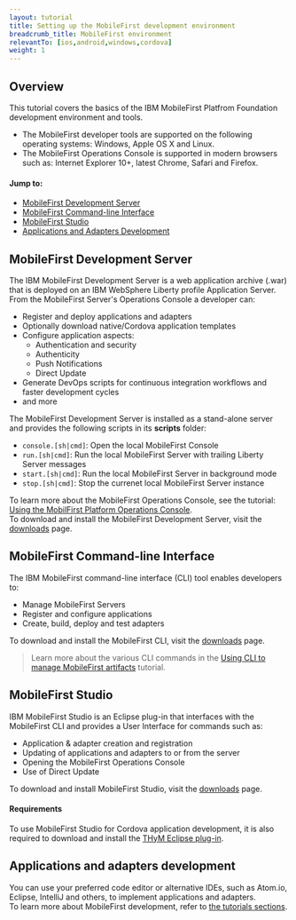 ```yaml
---
layout: tutorial
title: Setting up the MobileFirst development environment
breadcrumb_title: MobileFirst environment
relevantTo: [ios,android,windows,cordova]
weight: 1
---
```

## Overview
This tutorial covers the basics of the IBM MobileFirst Platfrom Foundation development environment and tools.

- The MobileFirst developer tools are supported on the following operating systems: Windows, Apple OS X and Linux.
- The MobileFirst Operations Console is supported in modern browsers such as: Internet Explorer 10+, latest Chrome, Safari and Firefox.

#### Jump to:

- [MobileFirst Development Server](#mobilefirst-development-server)
- [MobileFirst Command-line Interface](#mobilefirst-command-line-interface)
- [MobileFirst Studio](#mobilefirst-studio)
- [Applications and Adapters Development](#applications-and-adapters-development)

## MobileFirst Development Server
The IBM MobileFirst Development Server is a web application archive (.war) that is deployed on an IBM WebSphere Liberty profile Application Server.  
From the MobileFirst Server's Operations Console a developer can:

- Register and deploy applications and adapters
- Optionally download native/Cordova application templates 
- Configure application aspects:
    - Authentication and security
    - Authenticity
    - Push Notifications
    - Direct Update
- Generate DevOps scripts for continuous integration workflows and faster development cycles
- and more

The MobileFirst Development Server is installed as a stand-alone server and provides the following scripts in its **scripts** folder:

- <code>console.[sh|cmd]</code>: Open the local MobileFirst Console
- <code>run.[sh|cmd]</code>: Run the local MobileFirst Server with trailing Liberty Server messages
- <code>start.[sh|cmd]</code>: Run the local MobileFirst Server in background mode
- <code>stop.[sh|cmd]</code>: Stop the currenet local MobileFirst Server instance

To learn more about the MobileFirst Operations Console, see the tutorial: [Using the MobilFirst Platform Operations Console](../../quick-start/console/).  
To download and install the MobileFirst Development Server, visit the [downloads]({{site.base}}/downloads/) page.

## MobileFirst Command-line Interface
The IBM MobileFirst command-line interface (CLI) tool enables developers to:

- Manage MobileFirst Servers
- Register and configure applications
- Create, build, deploy and test adapters

To download and install the MobileFirst CLI, visit the [downloads]({{site.base}}/downloads/) page.

> Learn more about the various CLI commands in the [Using CLI to manage MobileFirst artifacts](../../client-side-development/using-cli-to-manage-mobilefirst-artifacts/) tutorial.

## MobileFirst Studio
IBM MobileFirst Studio is an Eclipse plug-in that interfaces with the MobileFirst CLI and provides a User Interface for commands such as:

- Application &amp; adapter creation and registration
- Updating of applications and adapters to or from the server
- Opening the MobileFirst Operations Console
- Use of Direct Update

To download and install MobileFirst Studio, visit the [downloads]({{site.base}}/downloads/) page.

#### Requirements
To use MobileFirst Studio for Cordova application development, it is also required to download and install the [THyM Eclipse plug-in](https://www.eclipse.org/community/eclipse_newsletter/2014/november/article3.php).

## Applications and adapters development
You can use your preferred code editor or alternative IDEs, such as Atom.io, Eclipse, IntelliJ and others, to implement applications and adapters.  
To learn more about MobileFirst development, refer to [the tutorials sections](../../all-tutorials/).  
